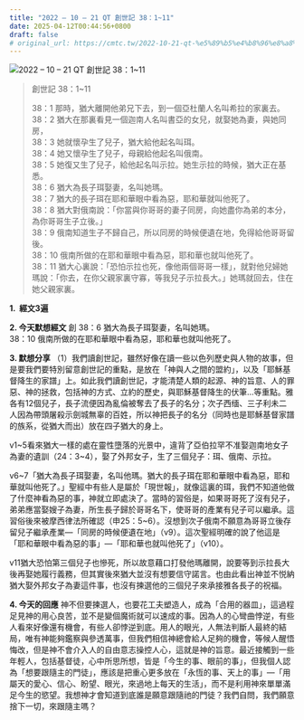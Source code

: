 ```yaml
---
title: "2022 – 10 – 21 QT 創世記 38：1~11"
date: 2025-04-12T00:44:56+0800
draft: false
# original_url: https://cmtc.tw/2022-10-21-qt-%e5%89%b5%e4%b8%96%e8%a8%98-38%ef%bc%9a111
---
```


![2022 – 10 – 21 QT 創世記 38：1\~11](/images/qt.jpg  "2022 – 10 – 21 QT 創世記 38：1\~11")

> 創世記 38：1\~11
>
> 38：1 那時，猶大離開他弟兄下去，到一個亞杜蘭人名叫希拉的家裏去。  
> 38：2 猶大在那裏看見一個迦南人名叫書亞的女兒，就娶她為妻，與她同房，  
> 38：3 她就懷孕生了兒子，猶大給他起名叫珥。  
> 38：4 她又懷孕生了兒子，母親給他起名叫俄南。  
> 38：5 她復又生了兒子，給他起名叫示拉。她生示拉的時候，猶大正在基悉。  
> 38：6 猶大為長子珥娶妻，名叫她瑪。  
> 38：7 猶大的長子珥在耶和華眼中看為惡，耶和華就叫他死了。  
> 38：8 猶大對俄南說：「你當與你哥哥的妻子同房，向她盡你為弟的本分，為你哥哥生子立後。」  
> 38：9 俄南知道生子不歸自己，所以同房的時候便遺在地，免得給他哥哥留後。  
> 38：10 俄南所做的在耶和華眼中看為惡，耶和華也就叫他死了。  
> 38：11 猶大心裏說：「恐怕示拉也死，像他兩個哥哥一樣」，就對他兒婦她瑪說：「你去，在你父親家裏守寡，等我兒子示拉長大。」她瑪就回去，住在她父親家裏。

**1.  經文3遍**

**2. 今天默想經文**
創 38：6 猶大為長子珥娶妻，名叫她瑪。  
38：10 俄南所做的在耶和華眼中看為惡，耶和華也就叫他死了。

**3. 默想分享**
（1）我們讀創世記，雖然好像在讀一些以色列歷史與人物的故事，但是要我們要特別留意創世記的重點，是放在「神與人之間的盟約」，以及「耶穌基督降生的家譜」上。如此我們讀創世記，才能清楚人類的起源、神的旨意、人的罪惡、神的拯救，包括神的方式、立約的歷史，與耶穌基督降生的伏筆…等重點。雅各有12個兒子，長子流便因為亂倫被奪去了長子的名分；次子西缅、三子利未二人因為帶頭屠殺示劍城無辜的百姓，所以神把長子的名分（同時也是耶穌基督家譜的族系，從猶大而出）放在四子猶大的身上。

v1\~5看來猶大一樣的處在靈性墮落的光景中，違背了亞伯拉罕不准娶迦南地女子為妻的遺訓（24：3\~4），娶了外邦女子，生了三個兒子：珥、俄南、示拉。

v6\~7「猶大為長子珥娶妻，名叫他瑪。猶大的長子珥在耶和華眼中看為惡，耶和華就叫他死了。」聖經中有些人是屬於「現世報」，就像這裏的珥，我們不知道他做了什麼神看為惡的事，神就立即處決了。當時的習俗是，如果哥哥死了沒有兒子，弟弟應當娶嫂子為妻，所生長子歸於哥哥名下，使哥哥的產業有兒子可以繼承。這習俗後來被摩西律法所確認（申25：5\~6）。沒想到次子俄南不願意為哥哥立後存留兒子繼承產業—「同房的時候便遺在地」（v9）。這次聖經明確的說了他這是「耶和華眼中看為惡的事」—「耶和華也就叫他死了」（v10）。

v11猶大恐怕第三個兒子也慘死，所以故意藉口打發他瑪離開，說要等到示拉長大後再娶她履行義務，但其實後來猶大並沒有想要信守諾言。也由此看出神並不悦納猶大娶外邦女子為妻這件事，也沒有揀選他的三個兒子來承接雅各長子的祝福。

**4. 今天的回應**
神不但要揀選人，也要花工夫塑造人，成為「合用的器皿」，這過程足見神的用心良苦，並不是變個魔術就可以速成的事。因為人的心彎曲悖逆，有些人看來好像還有機會，有些人卻悖逆到底。用人的眼光，人無法判斷人最終的結局，唯有神能夠鑑察與參透萬事，但我們相信神總會給人足夠的機會，等候人醒悟悔改，但是神不會介入人的自由意志操控人心，這就是神的旨意。最近接觸到一些年輕人，包括基督徒，心中所思所想，皆是「今生的事、眼前的事」，但我個人認為「想要跟隨主的門徒」，應該是把重心更多放在「永恆的事、天上的事」—「用屬天的愛心、信心、盼望、眼光，來過地上每天的生活」，而不是利用神來單單滿足今生的慾望。我想神才會知道到底誰是願意跟隨祂的門徒？我們自問，我們願意捨下一切，來跟隨主嗎？
